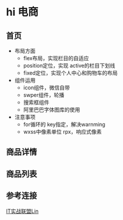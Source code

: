 # hi 电商

## 首页

- 布局方面
    + flex布局，实现栏目的自适应
    + position定位，实现 active的栏目下划线
    + fixed定位，实现个人中心和购物车的布局
- 组件运用
    + icon组件，微信自带
    + swper组件，轮播
    + 搜索框组件
    + 阿里巴巴字体图库的使用
- 注意事项
    + for循环的 key指定，解决warnming
    + wxss中像素单位 rpx，响应式像素

## 商品详情

## 商品列表




## 参考连接
 [IT实战联盟Lin](https://www.jianshu.com/u/283f93ada597)